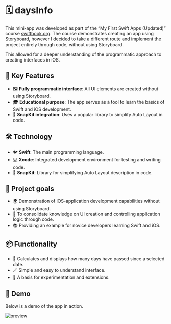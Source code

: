 # 🗓️ daysInfo 

This mini-app was developed as part of the “My First Swift Apps (Updated)” course [swiftbook.org](https://swiftbook.org). The course demonstrates creating an app using Storyboard, however I decided to take a different route and implement the project entirely through code, without using Storyboard.

This allowed for a deeper understanding of the programmatic approach to creating interfaces in iOS.

## 🔑 Key Features
* 🖼️ **Fully programmatic interface**: All UI elements are created without using Storyboard.
* 🎓 **Educational purpose**: The app serves as a tool to learn the basics of Swift and iOS development.
* 🔧 **SnapKit integration**: Uses a popular library to simplify Auto Layout in code.

## 🛠️ Technology
* 🐦 **Swift**: The main programming language.
* 💻 **Xcode**: Integrated development environment for testing and writing code.
* 📏 **SnapKit**: Library for simplifying Auto Layout description in code.

## 🎯 Project goals
* 🌍 Demonstration of iOS-application development capabilities without using Storyboard.
* 🧩 To consolidate knowledge on UI creation and controlling application logic through code.
* 📚 Providing an example for novice developers learning Swift and iOS.

## 📦 Functionality
* 📅 Calculates and displays how many days have passed since a selected date.
* 🪄 Simple and easy to understand interface.
* 🚀 A basis for experimentation and extensions.

## 🎥 Demo

Below is a demo of the app in action.

![preview](https://github.com/user-attachments/assets/6029ef63-c0ea-45d0-ac6f-b59cde9f10ef)

